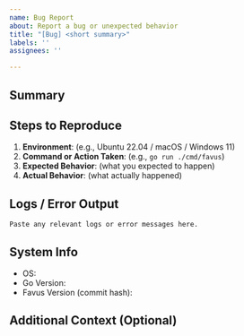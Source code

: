 ```yaml
---
name: Bug Report
about: Report a bug or unexpected behavior
title: "[Bug] <short summary>"
labels: ''
assignees: ''

---
```


## Summary

<!-- A clear and concise description of the bug -->

## Steps to Reproduce

1. **Environment**: (e.g., Ubuntu 22.04 / macOS / Windows 11)
2. **Command or Action Taken**: (e.g., `go run ./cmd/favus`)
3. **Expected Behavior**: (what you expected to happen)
4. **Actual Behavior**: (what actually happened)

## Logs / Error Output
```text
Paste any relevant logs or error messages here.
````

## System Info

* OS: <!-- e.g., Ubuntu 20.04 -->
* Go Version: <!-- e.g., go1.21 -->
* Favus Version (commit hash): <!-- e.g., 1a2b3c4 -->

## Additional Context (Optional)

<!-- Add any other context, screenshots, or temporary workarounds here -->
